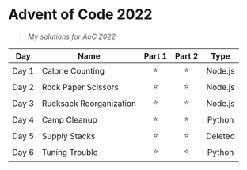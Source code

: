 # Advent of Code 2022

> *My solutions for AoC 2022*

| Day | Name | Part 1 | Part 2 | Type |
| :---: | --- | :---: | :---: | :---: |
| Day 1 | Calorie Counting | ⭐ | ⭐ | Node.js |
| Day 2 | Rock Paper Scissors | ⭐ | ⭐ | Node.js |
| Day 3 | Rucksack Reorganization | ⭐ | ⭐ | Node.js |
| Day 4 | Camp Cleanup | ⭐ | ⭐ | Python |
| Day 5 | Supply Stacks | ⭐ | ⭐ | Deleted |
| Day 6 | Tuning Trouble | ⭐ | ⭐ | Python |
